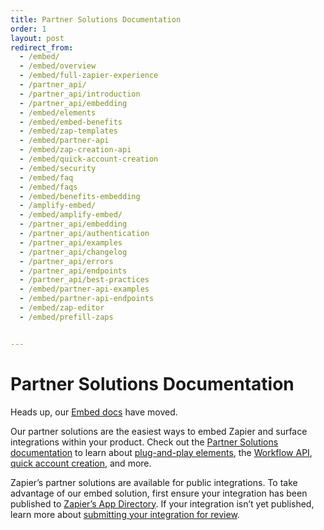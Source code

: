 ```yaml
---
title: Partner Solutions Documentation
order: 1
layout: post
redirect_from: 
  - /embed/
  - /embed/overview
  - /embed/full-zapier-experience
  - /partner_api/
  - /partner_api/introduction
  - /partner_api/embedding
  - /embed/elements
  - /embed/embed-benefits
  - /embed/zap-templates
  - /embed/partner-api
  - /embed/zap-creation-api
  - /embed/quick-account-creation
  - /embed/security
  - /embed/faq
  - /embed/faqs
  - /embed/benefits-embedding
  - /amplify-embed/
  - /embed/amplify-embed/
  - /partner_api/embedding
  - /partner_api/authentication
  - /partner_api/examples
  - /partner_api/changelog
  - /partner_api/errors
  - /partner_api/endpoints
  - /partner_api/best-practices
  - /embed/partner-api-examples
  - /embed/partner-api-endpoints
  - /embed/zap-editor
  - /embed/prefill-zaps


---
```


# Partner Solutions Documentation

Heads up, our [Embed docs](https://docs.api.zapier.com/guides/intro) have moved.

Our partner solutions are the easiest ways to embed Zapier and surface integrations within your product. Check out the [Partner Solutions documentation](https://docs.api.zapier.com/guides/intro) to learn about [plug-and-play elements](https://docs.api.zapier.com/guides/workflow-element/zap-templates-element), the [Workflow API](https://docs.api.zapier.com/api-reference/getting-started/authentication), [quick account creation](https://docs.api.zapier.com/guides/quac/intro-quac), and more.

Zapier’s partner solutions are available for public integrations. To take advantage of our embed solution, first ensure your integration has been published to [Zapier’s App Directory](https://zapier.com/apps). If your integration isn’t yet published, learn more about [submitting your integration for review](https://platform.zapier.com/publish/public-integration#4-submit-your-integration-for-app-review).

